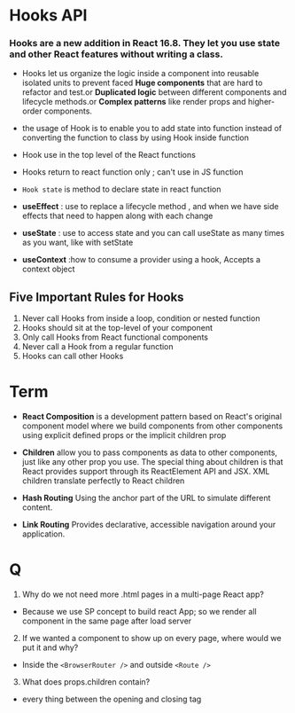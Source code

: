# Hooks API

### Hooks are a new addition in React 16.8. They let you use state and other React features without writing a class.
* Hooks let us organize the logic inside a component into reusable isolated units to prevent faced **Huge components** that are hard to refactor and test.or **Duplicated logic** between different components and lifecycle methods.or **Complex patterns** like render props and higher-order components.

*  the usage of Hook is to enable you to add state into function instead of converting the function to class by using Hook inside function 


* Hook use in the top level of the React functions
* Hooks return to react function only ; can't use in JS function 
* ``Hook state`` is method to declare state in react function 

* **useEffect** : use to replace a lifecycle method , and  when we have side effects that need to happen along with each change
* **useState** :  use to access state and you can call useState as many times as you want, like with setState
* **useContext** :how to consume a provider using a hook, Accepts a context object



## Five Important Rules for Hooks
1. Never call Hooks from inside a loop, condition or nested function
2. Hooks should sit at the top-level of your component
3. Only call Hooks from React functional components
4. Never call a Hook from a regular function
5. Hooks can call other Hooks

# Term 
* **React Composition** is a development pattern based on React's original component model where we build components from other components using explicit defined props or the implicit children prop

*  **Children** allow you to pass components as data to other components, just like any other prop you use. The special thing about children is that React provides support through its ReactElement API and JSX. XML children translate perfectly to React children

* **Hash Routing** Using the anchor part of the URL to simulate different content.

* **Link Routing** Provides declarative, accessible navigation around your application.

# Q
1. Why do we not need more .html pages in a multi-page React app?  
- Because we use SP concept to build react App; so we render all component in the same page after load server 

2. If we wanted a component to show up on every page, where would we put it and why?
- Inside the ``<BrowserRouter />`` and outside ``<Route />``  

3. What does props.children contain?
- every thing between the opening and closing tag 